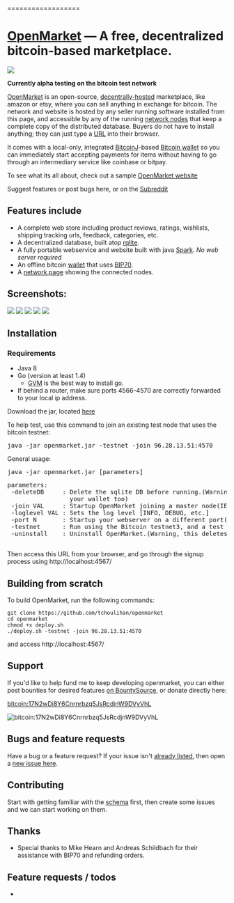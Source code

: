 
==================


[OpenMarket](http://104.236.98.130:4568/) &mdash; A free, decentralized bitcoin-based marketplace.
==========
![](http://img.shields.io/version/0.0.2.png?color=green)

**Currently alpha testing on the bitcoin test network**

[OpenMarket](http://104.236.98.130:4568/) is an open-source, [decentrally-hosted](http://104.236.98.130:4568/network) marketplace, like amazon or etsy, where you can sell anything in exchange for bitcoin. The network and website is hosted by any seller running software installed from this page, and accessible by any of the running [network nodes](http://104.236.98.130:4568/network) that keep a complete copy of the distributed database. Buyers do not have to install anything; they can just type a [URL](http://104.236.98.130:4568/) into their browser.

It comes with a local-only, integrated [BitcoinJ](https://github.com/bitcoinj/bitcoinj)-based [Bitcoin wallet](http://github.com/tchoulihan/bitmerchant) so you can immediately start accepting payments for items without having to go through an intermediary service like coinbase or bitpay. 

To see what its all about, check out a sample [OpenMarket website](http://104.236.98.130:4568/)

Suggest features or post bugs here, or on the [Subreddit](http://www.reddit.com/r/openmarket_net)

## Features include
* A complete web store including product reviews, ratings, wishlists, shipping tracking urls, feedback, categories, etc.
* A decentralized database, built atop [rqlite](https://github.com/otoolep/rqlite). 
* A fully portable webservice and website built with java [Spark](https://github.com/perwendel/spark). *No web server required*
* An offline bitcoin [wallet](http://github.com/tchoulihan/bitmerchant) that uses [BIP70](https://github.com/bitcoin/bips/blob/master/bip-0070.mediawiki). 
* A [network page](http://104.236.98.130:4568/network) showing the connected nodes.


## Screenshots:
<img src="http://i.imgur.com/dwqxaaL.png">
<img src="http://i.imgur.com/5BX8h5R.png">
<img src="http://i.imgur.com/xd40ucL.png">
<img src="http://i.imgur.com/ckDwi77.png">
<img src="http://i.imgur.com/0c584RB.png">


## Installation
### Requirements
- Java 8
- Go (version at least 1.4) 
  - [GVM](https://github.com/moovweb/gvm) is the best way to install go.
- If behind a router, make sure ports 4566-4570 are correctly forwarded to your local ip address.

Download the jar, located [here]()

To help test, use this command to join an existing test node that uses the bitcoin testnet:
<pre>java -jar openmarket.jar -testnet -join 96.28.13.51:4570</pre>

General usage:
<pre>java -jar openmarket.jar [parameters]</pre>
<pre>parameters:
 -deleteDB     : Delete the sqlite DB before running.(Warning, this deletes
                 your wallet too)
 -join VAL     : Startup OpenMarket joining a master node(IE, 127.0.0.1:4001)
 -loglevel VAL : Sets the log level [INFO, DEBUG, etc.]
 -port N       : Startup your webserver on a different port(default is 4567)
 -testnet      : Run using the Bitcoin testnet3, and a test DB
 -uninstall    : Uninstall OpenMarket.(Warning, this deletes your wallet too)

</pre>

Then access this URL from your browser, and go through the signup process using
http://localhost:4567/

## Building from scratch

To build OpenMarket, run the following commands:
```
git clone https://github.com/tchoulihan/openmarket
cd openmarket
chmod +x deploy.sh
./deploy.sh -testnet -join 96.28.13.51:4570
```

and access http://localhost:4567/

## Support 
If you'd like to help fund me to keep developing openmarket, you can either post bounties for desired features [on BountySource](https://www.bountysource.com/trackers/12711596-tchoulihan-openmarket), or donate directly here:

[bitcoin:17N2wDi8Y6Cnrnrbzq5JsRcdjnW9DVyVhL](bitcoin:17N2wDi8Y6Cnrnrbzq5JsRcdjnW9DVyVhL)

![bitcoin:17N2wDi8Y6Cnrnrbzq5JsRcdjnW9DVyVhL](http://i.imgur.com/87N3QWu.png)

## Bugs and feature requests
Have a bug or a feature request? If your issue isn't [already listed](https://github.com/tchoulihan/openmarket/issues/), then open a [new issue here](https://github.com/tchoulihan/openmarket/issues/new).

## Contributing
Start with getting familiar with the [schema](http://ondras.zarovi.cz/sql/demo/?keyword=openmarket) first, then create some issues and we can start working on them. 

## Thanks
* Special thanks to Mike Hearn and Andreas Schildbach for their assistance with BIP70 and refunding orders.

## Feature requests / todos
* 

